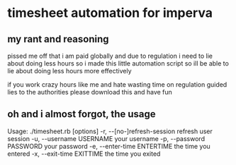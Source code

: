 # timesheet automation for imperva
## my rant and reasoning  
pissed me off that i am paid globally and due to regulation i need to lie about doing less hours
so i made this little automation script so ill be able to lie about doing less hours more effectively 

if you work crazy hours like me and hate wasting time on regulation guided lies to the authorities 
please download this and have fun


## oh and i almost forgot, the usage 
Usage: ./timesheet.rb [options]
    -r, --[no-]refresh-session       refresh user session
    -u, --username USERNAME          your username
    -p, --password PASSWORD          your password
    -e, --enter-time ENTERTIME       the time you entered
    -x, --exit-time EXITTIME         the time you exited

